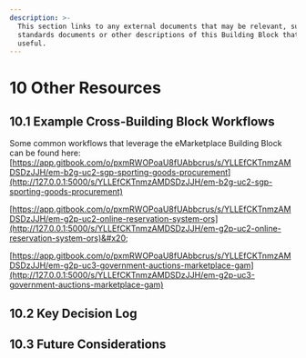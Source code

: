 ```yaml
---
description: >-
  This section links to any external documents that may be relevant, such as
  standards documents or other descriptions of this Building Block that may be
  useful.
---
```


# 10 Other Resources

## 10.1 Example Cross-Building Block Workflows

Some common workflows that leverage the eMarketplace Building Block can be found here: [https://app.gitbook.com/o/pxmRWOPoaU8fUAbbcrus/s/YLLEfCKTnmzAMDSDzJJH/em-b2g-uc2-sgp-sporting-goods-procurement](http://127.0.0.1:5000/s/YLLEfCKTnmzAMDSDzJJH/em-b2g-uc2-sgp-sporting-goods-procurement)

&#x20;[https://app.gitbook.com/o/pxmRWOPoaU8fUAbbcrus/s/YLLEfCKTnmzAMDSDzJJH/em-g2p-uc2-online-reservation-system-ors](http://127.0.0.1:5000/s/YLLEfCKTnmzAMDSDzJJH/em-g2p-uc2-online-reservation-system-ors)&#x20;

[https://app.gitbook.com/o/pxmRWOPoaU8fUAbbcrus/s/YLLEfCKTnmzAMDSDzJJH/em-g2p-uc3-government-auctions-marketplace-gam](http://127.0.0.1:5000/s/YLLEfCKTnmzAMDSDzJJH/em-g2p-uc3-government-auctions-marketplace-gam)

## 10.2 Key Decision Log



## 10.3 Future Considerations

